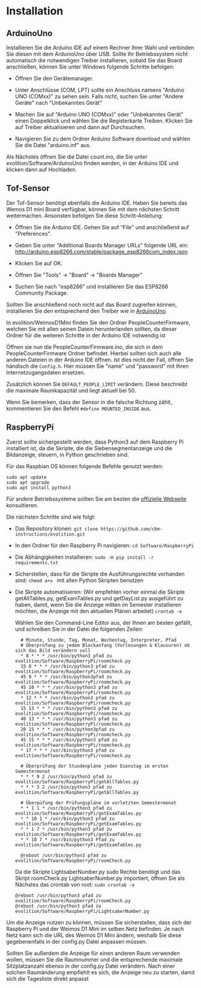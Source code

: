 # Installation

## ArduinoUno
Installieren Sie die Arduino IDE auf einem Rechner Ihrer Wahl und verbinden Sie diesen mit dem ArdunioUno über USB.
Sollte Ihr Betriebssystem nicht automatisch die notwendigen Treiber installieren, sobald Sie das Board anschließen, können Sie unter Windows folgende Schritte befolgen:

- Öffnen Sie den Gerätemanager.

- Unter Anschlüsse (COM, LPT) sollte ein Anschluss namens "Arduino UNO (COMxx)" zu sehen sein. Falls nicht, suchen Sie unter "Andere Geräte" nach "Unbekanntes Gerät"

- Machen Sie auf "Arduino UNO (COMxx)" oder "Unbekanntes Gerät" einen Doppelklick und wählen Sie die Registerkarte Treiben. Klicken Sie auf Treiber aktualisieren und dann auf Durchsuchen.

- Navigieren Sie zu dem Ordner Arduino Software download und wählen Sie die Datei "arduino.inf" aus.

Als Nächstes öffnen Sie die Datei count.ino, die Sie unter evolition/Software/ArduinoUno finden werden, in der Arduino IDE und klicken dann auf Hochladen.

## Tof-Sensor

Der Tof-Sensor benötigt ebenfalls die Arduino IDE. Haben Sie bereits das Wemos D1 mini Board verfügbar, können Sie mit dem nächsten Schritt weitermachen. Ansonsten befolgen Sie diese Schritt-Anleitung:

- Öffnen Sie die Arduino IDE. Gehen Sie auf "File" und anschließend auf "Preferences".

- Geben Sie unter "Additional Boards Manager URLs" folgende URL ein: http://arduino.esp8266.com/stable/package_esp8266com_index.json

- Klicken Sie auf OK.

- Öffnen Sie "Tools" -> "Board" -> "Boards Manager"

- Suchen Sie nach "esp8266" und installieren Sie das ESP8266 Community Package.

Sollten Sie anschließend noch nicht auf das Board zugreifen können, installieren Sie den entsprechend den Treiber wie in [ArduinoUno](#arduinouno).


In evolition/WeimosD1Mini finden Sie den Ordner PeopleCounterFirmware, welchen Sie mit allen seinen Datein herunterlanden sollten, da dieser Ordner für die weiteren Schritte in der Arduino IDE notwendig ist

Öffnen sie nun die PeopleCounterFirmware.ino, die sich in dem PeopleCounterFirmware Ordner befindet. Hierbei sollten sich auch alle anderen Dateien in der Arduino IDE öffnen. Ist dies nicht der Fall, öffnen Sie händisch die `Config.h`. Hier müssen Sie "name" und "password" mit Ihren Internetzugangsdaten ersetzen.

Zusätzlich können Sie `DEFAULT_PEOPLE_LIMIT` verändern. Diese beschreibt die maximale Raumkapazität und liegt aktuell bei 50.

Wenn Sie bemerken, dass der Sensor in die falsche Richtung zählt, kommentieren Sie den Befehl `#define MOUNTED_INSIDE` aus.

## RaspberryPi
Zuerst sollte sichergestellt werden, dass Python3 auf dem Raspberry Pi installiert ist, da die Skripte, die die Siebensegmentanzeige und die Bildanzeige, steuern, in Python geschrieben sind.

Für das Raspbian OS können folgende Befehle genutzt werden:
```
sudo apt update
sudo apt upgrade
sudo apt install python3
```
Für andere Betriebssysteme sollten Sie am besten die [offizielle Webseite](https://www.python.org/downloads) konsultieren.

Die nächsten Schritte sind wie folgt:
- Das Repository klonen: `git clone https://github.com/cbm-instructions/evolition.git`
- In den Ordner für den Raspberry Pi navigieren: `cd Software/RaspberryPi`
- Die Abhängigkeiten installieren: `sudo -H pip install -r requirements.txt`
- Sicherstellen, dass für die Skripte die Ausführungsrechte vorhanden sind: `chmod a+x ` mit allen Python Skripten benutzen 
- Die Skripte automatisieren:
    (Wir empfehlen vorher einmal die Skripte getAllTables.py, getExamTables.py und getDayList.py ausgeführt zu haben, damit, wenn Sie die Anzeige mitten im Semester installieren möchten, die Anzeige mit den aktuellen Plänen arbeitet)
    `crontab -e`
    
    Wählen Sie den Command-Line Editor aus, der Ihnen am besten gefällt, und schreiben Sie in der Datei die folgenden Zeilen:
        
        
        # Minute, Stunde, Tag, Monat, Wochentag, Interpreter, Pfad
        # Überprüfung zu jedem Blockanfang (Vorlesungen & Klausuren) ob sich das Bild verändern soll
        * 8 * * * /usr/bin/python3 pfad zu evolition/Software/RaspberryPi/roomcheck.py
        15 8 * * * /usr/bin/python3 pfad zu evolition/Software/RaspberryPi/roomcheck.py
        45 9 * * * /usr/bin/python3pfad zu evolition/Software/RaspberryPi/roomcheck.py
        45 10 * * * /usr/bin/python3 pfad zu evolition/Software/RaspberryPi/roomcheck.py
        * 12 * * * /usr/bin/python3 pfad zu evolition/Software/RaspberryPi/roomcheck.py
        15 13 * * * /usr/bin/python3 pfad zu evolition/Software/RaspberryPi/roomcheck.py
        40 13 * * * /usr/bin/python3 pfad zu evolition/Software/RaspberryPi/roomcheck.py
        20 15 * * * /usr/bin/python3pfad zu evolition/Software/RaspberryPi/roomcheck.py
        45 15 * * * /usr/bin/python3 pfad zu evolition/Software/RaspberryPi/roomcheck.py
        * 17 * * * /usr/bin/python3 pfad zu evolition/Software/RaspberryPi/roomcheck.py

        # Überprüfung der Stundenpläne jeden Dienstag im ersten Semestermonat
        * * * 9 2 /usr/bin/python3 pfad zu evolition/Software/RaspberryPi/getAllTables.py
        * * * 3 2 /usr/bin/python3 pfad zu evolition/Software/RaspberryPi/getAllTables.py

        # Überpüfung der Prüfungspläne im vorletzten Semestermonat
        * * 1 1 * /usr/bin/python3 pfad zu evolition/Software/RaspberryPi/getExamTables.py
        * * 10 1 * /usr/bin/python3 pfad zu evolition/Software/RaspberryPi/getExamTables.py
        * * 1 7 * /usr/bin/python3 pfad zu evolition/Software/RaspberryPi/getExamTables.py
        * * 10 7 * /usr/bin/python3 Pfad zu evolition/Software/RaspberryPi/getExamTables.py

        @reboot /usr/bin/python3 pfad zu evolition/Software/RaspberryPi/roomCheck.py
        

    Da die Skripte LightsaberNumber.py sudo Rechte benötigt und das Skript roomCheck.py LightsaberNumber.py importiert, öffnen Sie als Nächstes das crontab von root: `sudo crontab -e`
    
    ```
    @reboot /usr/bin/python3 pfad zu evolition/Software/RaspberryPi/roomCheck.py
    @reboot /usr/bin/python3 pfad zu evolition/Software/RaspberryPi/LightsaberNumber.py
    ```

Um die Anzeige nutzen zu können, müssen Sie sicherstellen, dass sich der Raspberry Pi und der Weimos D1 Mini im selben Netz befinden. Je nach Netz kann sich die URL des Weimos D1 Mini ändern, weshalb Sie diese gegebenenfalls in der config.py Datei anpassen müssen.

Sollten Sie außerdem die Anzeige für einen anderen Raum verwenden wollen, müssen Sie die Raumnummer und die entsprechende maximale Sitzplatzanzahl ebenso in der config.py Datei verändern. Nach einer solchen Raumänderung empfiehlt es sich, die Anzeige neu zu starten, damit sich die Tagesliste direkt anpasst